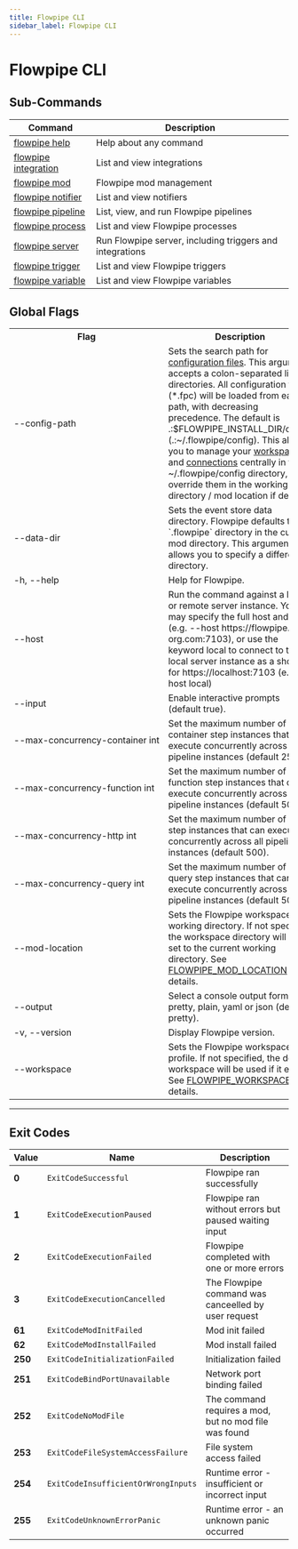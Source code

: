 ```yaml
---
title: Flowpipe CLI
sidebar_label: Flowpipe CLI
---
```


# Flowpipe CLI

## Sub-Commands

| Command | Description
|-|-
| [flowpipe help](/docs/reference/cli/help)      | Help about any command
| [flowpipe integration](/docs/reference/cli/integration)   | List and view integrations
| [flowpipe mod](/docs/reference/cli/mod)        | Flowpipe mod management
| [flowpipe notifier](/docs/reference/cli/notifier)   | List and view notifiers
| [flowpipe pipeline](/docs/reference/cli/pipeline) | List, view, and run Flowpipe pipelines
| [flowpipe process](/docs/reference/cli/process) | List and view Flowpipe processes
| [flowpipe server](/docs/reference/cli/server)  | Run Flowpipe server, including triggers and integrations
| [flowpipe trigger](/docs/reference/cli/trigger) | List and view Flowpipe triggers
| [flowpipe variable](/docs/reference/cli/variable) | List and view Flowpipe variables



<!--

| [flowpipe login](/docs/reference/cli/login)    | Log in to Flowpipe CLoud

| [flowpipe completion](/docs/reference/cli/completion)| Generate the autocompletion script for the specified shell

-->
## Global Flags

<table>
  <tr> 
    <th> Flag </th> 
    <th> Description </th> 
  </tr>

  <tr> 
    <td nowrap="true"> <inlineCode>--config-path</inlineCode> </td> 
    <td>  
    Sets the search path for <a href = "/docs/reference/config-files">configuration files</a>. This argument accepts a colon-separated list of directories.  All configuration files (<inlineCode>*.fpc</inlineCode>) will be loaded from each path, with decreasing precedence.  The default is <inlineCode>.:$FLOWPIPE_INSTALL_DIR/config</inlineCode> (<inlineCode>.:~/.flowpipe/config</inlineCode>).  This allows you to manage your <a href="/docs/reference/config-files/workspace"> workspaces </a> and <a href="/docs/reference/config-files/connection">connections</a> centrally in the <inlineCode>~/.flowpipe/config</inlineCode> directory, but override them in the working directory / mod location if desired.
    </td> 
  </tr>

  <tr> 
    <td nowrap="true"> <inlineCode>--data-dir</inlineCode> </td> 
    <td>  
    Sets the event store data directory. Flowpipe defaults to the `.flowpipe` directory in the current mod directory. This argument allows you to specify a different directory.
    </td> 
  </tr>


  <tr> 
    <td nowrap="true"> <inlineCode>-h</inlineCode>, <inlineCode>--help</inlineCode> </td> 
    <td>  Help for Flowpipe. </td> 
  </tr>
                  
  <tr> 
    <td nowrap="true"> <inlineCode>--host</inlineCode> </td> 
    <td> Run the command against a local or remote server instance.  You may specify the full host and port (e.g. <inlineCode>--host https://flowpipe.my-org.com:7103</inlineCode>), or use the keyword <inlineCode>local</inlineCode> to connect to the local server instance as a shortcut for <inlineCode>https://localhost:7103</inlineCode> (e.g. <inlineCode>--host local</inlineCode>) </td> 
  </tr>

  <tr> 
    <td nowrap="true">  <inlineCode>--input</inlineCode> </td>
    <td> Enable interactive prompts (default <inlineCode>true</inlineCode>). </td>
  </tr>


  <tr> 
    <td nowrap="true">  <inlineCode>--max-concurrency-container int</inlineCode> </td>
    <td>Set the maximum number of <inlineCode>container</inlineCode> step instances that can execute concurrently across all pipeline instances (default <inlineCode>25</inlineCode>). </td>
  </tr>
  <tr> 
    <td nowrap="true">  <inlineCode>--max-concurrency-function int</inlineCode> </td>
    <td> Set the maximum number of <inlineCode>function</inlineCode> step instances that can execute concurrently across all pipeline instances (default <inlineCode>50</inlineCode>). </td>
  </tr>
  <tr> 
    <td nowrap="true">  <inlineCode>--max-concurrency-http int</inlineCode> </td>
    <td> Set the maximum number of <inlineCode>http</inlineCode> step instances that can execute concurrently across all pipeline instances (default <inlineCode>500</inlineCode>). </td>
  </tr>
  <tr> 
    <td nowrap="true">  <inlineCode>--max-concurrency-query int</inlineCode> </td>
    <td> Set the maximum number of <inlineCode>query</inlineCode> step instances that can execute concurrently across all pipeline instances (default <inlineCode>50</inlineCode>). </td>
  </tr>



  <tr> 
    <td nowrap="true"> <inlineCode>--mod-location</inlineCode>  </td> 
    <td> Sets the Flowpipe workspace working directory.  If not specified, the workspace directory will be set to the current working directory.  See <a href="/docs/reference/env-vars/flowpipe_mod_location">FLOWPIPE_MOD_LOCATION</a> for details. </td>
  </tr>

   <tr> 
    <td nowrap="true">  <inlineCode>--output</inlineCode> </td> 
    <td>  Select a console output format: <inlineCode>pretty</inlineCode>, <inlineCode>plain</inlineCode>, <inlineCode>yaml</inlineCode> or <inlineCode>json</inlineCode> (default <inlineCode>pretty</inlineCode>). </td>
  </tr>

  <tr> 
    <td nowrap="true"> <inlineCode>-v</inlineCode>, <inlineCode>--version</inlineCode>  </td> 
    <td>  Display Flowpipe version. </td> 
  </tr>

  <tr> 
    <td nowrap="true"> <inlineCode>--workspace	</inlineCode>  </td> 
    <td>  Sets the Flowpipe workspace profile. If not specified, the default workspace will be used if it exists. See <a href="/docs/reference/env-vars/flowpipe_workspace">FLOWPIPE_WORKSPACE</a> for details. </td> 
  </tr>

</table>



<!--

  <tr> 
    <td nowrap="true"> <inlineCode>--pipes-host</inlineCode>  </td> 
    <td>  Sets the host used when connecting to Turbot Pipesworkspaces.  See <a href="/docs/reference/env-vars/pipes_host">PIPES_HOST</a> for details. </td>
  </tr>

  <tr> 
    <td nowrap="true"> <inlineCode>--pipes-token</inlineCode>  </td> 
    <td>  Sets the authentication token used when connecting to Turbot Pipes workspaces.  See <a href="/docs/reference/env-vars/pipes_token">PIPES_TOKEN</a> for details. </td>
  </tr>


-->


---


## Exit Codes

|  Value  |   Name                                | Description
|---------|---------------------------------------|----------------------------------------
|   **0** | `ExitCodeSuccessful`                  | Flowpipe ran successfully
|   **1** | `ExitCodeExecutionPaused`             | Flowpipe ran without errors but paused waiting input
|   **2** | `ExitCodeExecutionFailed`             | Flowpipe completed with one or more errors
|   **3** | `ExitCodeExecutionCancelled`          | The Flowpipe command was canceelled by user request
|  **61** | `ExitCodeModInitFailed`               | Mod init failed
|  **62** | `ExitCodeModInstallFailed`            | Mod install failed
| **250** | `ExitCodeInitializationFailed`        | Initialization failed
| **251** | `ExitCodeBindPortUnavailable`         | Network port binding failed
| **252** | `ExitCodeNoModFile`                   | The command requires a mod, but no mod file was found
| **253** | `ExitCodeFileSystemAccessFailure`     | File system access failed
| **254** | `ExitCodeInsufficientOrWrongInputs`   | Runtime error - insufficient or incorrect input
| **255** | `ExitCodeUnknownErrorPanic`           | Runtime error - an unknown panic occurred
